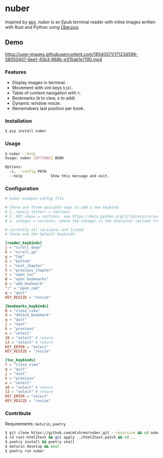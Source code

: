 # nuber

Inspired by [epy](https://github.com/wustho/epy), *nuber* is an Epub terminal reader with inline images written with Rust and Python using [Überzug](https://github.com/seebye/ueberzug).

## Demo

https://user-images.githubusercontent.com/18540571/171234596-08050407-6ee1-45b3-868b-e315de1e7190.mp4


### Features
 - Display images in terminal.
 - Movement with vim keys `hjkl`.
 - Table of content navigation with `t`.
 - Bookmarks (`B` to view, `b` to add)
 - Dynamic window resize.
 - Rememebers last position per book.

### Installation
```sh
$ pip install nuber
```

### Usage
```sh
$ nuber --help
Usage: nuber [OPTIONS] BOOK

Options:
  -c, --config PATH
  --help             Show this message and exit.
```

### Configuration
```toml
# nuber example config file

# there are three possible ways to add a new keybind:
# 1. <ascii letter> = <action>
# 2. KEY_<key> = <action>, see https://docs.python.org/3/library/curses.html#constants
# 3. integer = <action>, where the integer is the character recived from curses.getch()

# currently all <actions> are listed
# those are the default keybinds:

[reader_keybinds]
j = "scroll_down"
k = "scroll_up"
g = "top"
G = "bottom"
l = "next_chapter"
h = "previous_chapter"
t = "open_toc"
B = "open bookmarks"
b = "add_bookmark"
":" = "open_cmd"
q = "quit"
KEY_RESIZE = "resize"

[bookmarks_keybinds]
B = "close_view"
d = "delete_bookmark"
q = "quit"
j = "next"
k = "previous"
o = "select"
10 = "select" # return
13 = "select" # return
KEY_ENTER = "select" 
KEY_RESIZE = "resize"

[toc_keybinds]
t = "close_view"
q = "quit"
j = "next"
k = "previous"
o = "select"
10 = "select" # return
13 = "select" # return
KEY_ENTER = "select" 
KEY_RESIZE = "resize"

```

### Contribute
Requirements: `maturin`, `poetry`
```sh
$ git clone https://github.com/mtshrmn/nuber.git --recursive && cd nuber
$ cd rust-html2text && git apply ../html2text.patch && cd ..
$ poetry install && poetry shell
$ maturin develop && exit
$ poetry run nuber
```
